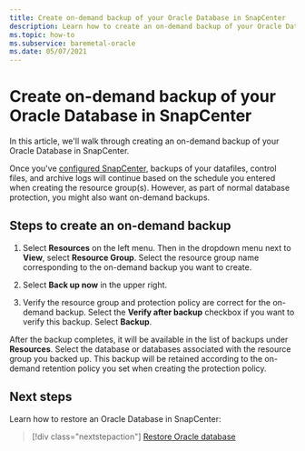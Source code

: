 ```yaml
---
title: Create on-demand backup of your Oracle Database in SnapCenter
description: Learn how to create an on-demand backup of your Oracle Database in SnapCenter on Oracle BareMetal Infrastructure.
ms.topic: how-to
ms.subservice: baremetal-oracle
ms.date: 05/07/2021
---
```


# Create on-demand backup of your Oracle Database in SnapCenter

In this article, we'll walk through creating an on-demand backup of your Oracle Database in SnapCenter. 

Once you've [configured SnapCenter](configure-snapcenter-oracle-baremetal.md), backups of your datafiles, control files, and archive logs will continue based on the schedule you entered when creating the resource group(s). However, as part of normal database protection, you might also want on-demand backups.

## Steps to create an on-demand backup

1. Select **Resources** on the left menu. Then in the dropdown menu next to **View**, select **Resource Group**. Select the resource group name corresponding to the on-demand backup you want to create.

2. Select **Back up now** in the upper right.

3. Verify the resource group and protection policy are correct for the on-demand backup. Select the **Verify after backup** checkbox if you want to verify this backup. Select **Backup**.

After the backup completes, it will be available in the list of backups under **Resources**. Select the database or databases associated with the resource group you backed up. This backup will be retained according to the on-demand retention policy you set when creating the protection policy.

## Next steps

Learn how to restore an Oracle Database in SnapCenter:

> [!div class="nextstepaction"]
> [Restore Oracle database](restore-oracle-database-baremetal.md)
